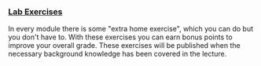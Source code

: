 ### [Lab Exercises](https://moodle.jku.at/jku/course/view.php?id=10258#section-5)

In every module there is some "extra home exercise", which you can do but you don't have to. With these exercises you can earn bonus points to improve your overall grade. These exercises will be published when the necessary background knowledge has been covered in the lecture. 

